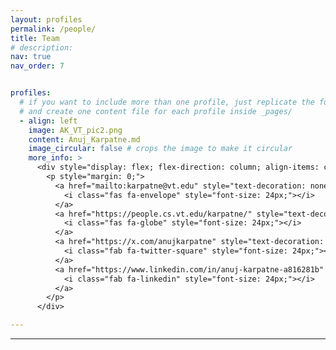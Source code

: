 ```yaml
---
layout: profiles
permalink: /people/
title: Team
# description:
nav: true
nav_order: 7


profiles:
  # if you want to include more than one profile, just replicate the following block
  # and create one content file for each profile inside _pages/
  - align: left
    image: AK_VT_pic2.png
    content: Anuj_Karpatne.md
    image_circular: false # crops the image to make it circular
    more_info: >
      <div style="display: flex; flex-direction: column; align-items: center; justify-content: center; height: 100%;">
        <p style="margin: 0;">
          <a href="mailto:karpatne@vt.edu" style="text-decoration: none; color: #D44638; margin: 0 10px;">
            <i class="fas fa-envelope" style="font-size: 24px;"></i>
          </a>
          <a href="https://people.cs.vt.edu/karpatne/" style="text-decoration: none; color: #0a7cdb; margin: 0 10px;">
            <i class="fas fa-globe" style="font-size: 24px;"></i>
          </a>
          <a href="https://x.com/anujkarpatne" style="text-decoration: none; color: #1DA1F2; margin: 0 10px;">
            <i class="fab fa-twitter-square" style="font-size: 24px;"></i>
          </a>
          <a href="https://www.linkedin.com/in/anuj-karpatne-a816281b" style="text-decoration: none; color: #0077b5; margin: 0 10px;">
            <i class="fab fa-linkedin" style="font-size: 24px;"></i>
          </a>
        </p>
      </div>

---
```


<!-- Add more sections as needed -->

---
